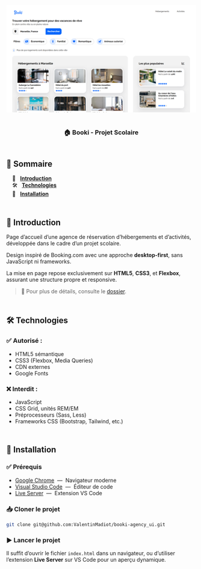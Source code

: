 <div align="center">  
    <a href="https://booki-agency-vm.netlify.app/" target="_blank">  
      <img src=".docs/preview.png" alt="Aperçu du projet">  
    </a>
    </br>  
    </br>  
  <h3 align="center">🏠 Booki - Projet Scolaire</h3>  
</div>

## <br /> 📌 Sommaire

&nbsp;&nbsp;&nbsp; 🎨 &nbsp; [**Introduction**](#introduction)<br />
&nbsp;&nbsp;&nbsp; 🛠️ &nbsp; [**Technologies**](#technologies)<br />
&nbsp;&nbsp;&nbsp; 🚀 &nbsp; [**Installation**](#installation)<br />

## <br /> <a name="introduction">🎨 Introduction</a>

Page d’accueil d’une agence de réservation d’hébergements et d’activités, développée dans le cadre d’un projet scolaire.

Design inspiré de Booking.com avec une approche **desktop-first**, sans JavaScript ni frameworks.

La mise en page repose exclusivement sur **HTML5**, **CSS3**, et **Flexbox**, assurant une structure propre et responsive.

> 📁 Pour plus de détails, consulte le [dossier](/.docs).

## <br /> <a name="technologies">🛠️ Technologies</a>

### ✅ **Autorisé :**

- HTML5 sémantique
- CSS3 (Flexbox, Media Queries)
- CDN externes
- Google Fonts

### ❌ **Interdit :**

- JavaScript
- CSS Grid, unités REM/EM
- Préprocesseurs (Sass, Less)
- Frameworks CSS (Bootstrap, Tailwind, etc.)

## <br /> <a name="installation">🚀 Installation</a>

### ✅ Prérequis

- [Google Chrome](https://www.google.com/) &nbsp;—&nbsp; Navigateur moderne
- [Visual Studio Code](https://code.visualstudio.com/) &nbsp;—&nbsp; Éditeur de code
- [Live Server](https://marketplace.visualstudio.com/items?itemName=ritwickdey.LiveServer) &nbsp;—&nbsp; Extension VS Code

### 📥 Cloner le projet

```bash
git clone git@github.com:ValentinMadiot/booki-agency_ui.git
```

### ▶️ Lancer le projet

Il suffit d’ouvrir le fichier `index.html` dans un navigateur, ou d’utiliser l’extension **Live Server** sur VS Code pour un aperçu dynamique.

